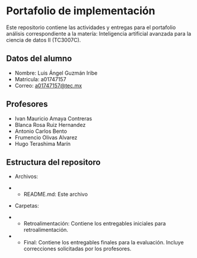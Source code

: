 # Portafolio de implementación

Este repositorio contiene las actividades y entregas para el portafolio análisis correspondiente a la matería: Inteligencia artificial avanzada para la ciencia de datos II (TC3007C).

## Datos del alumno

* Nombre: Luis Ángel Guzmán Iribe
* Matricula: a01747157
* Correo: a01747157@tec.mx

## Profesores
* Ivan Mauricio Amaya Contreras
* Blanca Rosa Ruiz Hernandez
* Antonio Carlos Bento
* Frumencio Olivas Alvarez
* Hugo Terashima Marín

## Estructura del repositoro

* Archivos:
* * README.md: Este archivo

* Carpetas:
* * Retroalimentación: Contiene los entregables iniciales para retroalimentación.
* * Final: Contiene los entregables finales para la evaluación. Incluye correcciones solicitadas por los profesores.
